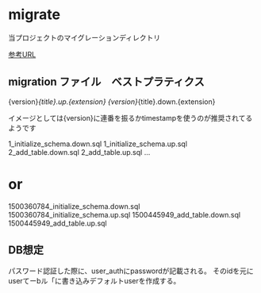 # migrate

当プロジェクトのマイグレーションディレクトリ

[参考URL](https://yuzu441.hateblo.jp/entry/2019/06/11/150000)

## migration ファイル　ベストプラティクス

{version}_{title}.up.{extension}
{version}_{title}.down.{extension}

イメージとしては{version}に連番を振るかtimestampを使うのが推奨されてるようです

1_initialize_schema.down.sql
1_initialize_schema.up.sql
2_add_table.down.sql
2_add_table.up.sql
...

# or

1500360784_initialize_schema.down.sql
1500360784_initialize_schema.up.sql
1500445949_add_table.down.sql
1500445949_add_table.up.sql

## DB想定

パスワード認証した際に、user_authにpasswordが記載される。
そのidを元にuserてーbル「に書き込みデフォルトuserを作成する。